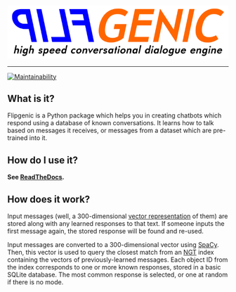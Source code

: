 <p align="center">
  <img
    src="images/header.png"
    alt="Flipgenic: High-speed conversational dialogue engine"
  />
</p>

---

[![Maintainability](https://api.codeclimate.com/v1/badges/07fceb32b49fc9aa5efe/maintainability)](https://codeclimate.com/github/AlphaMycelium/flipgenic/maintainability)

## What is it?

Flipgenic is a Python package which helps you in creating chatbots which
respond using a database of known conversations. It learns how to talk based on
messages it receives, or messages from a dataset which are pre-trained into it.

## How do I use it?

**See [ReadTheDocs](https://flipgenic.readthedocs.io/en/latest/quickstart.html).**

## How does it work?

Input messages (well, a 300-dimensional
[vector representation](https://spacy.io/api/token#vector) of them) are stored
along with any learned responses to that text. If someone inputs the first
message again, the stored response will be found and re-used.

Input messages are converted to a 300-dimensional vector using
[SpaCy](https://spacy.io/api/token#vector). Then, this vector is used to
query the closest match from an [NGT](https://github.com/yahoojapan/NGT)
index containing the vectors of previously-learned messages. Each object ID
from the index corresponds to one or more known responses, stored in a
basic SQLite database. The most common response is selected, or one at random
if there is no mode.
